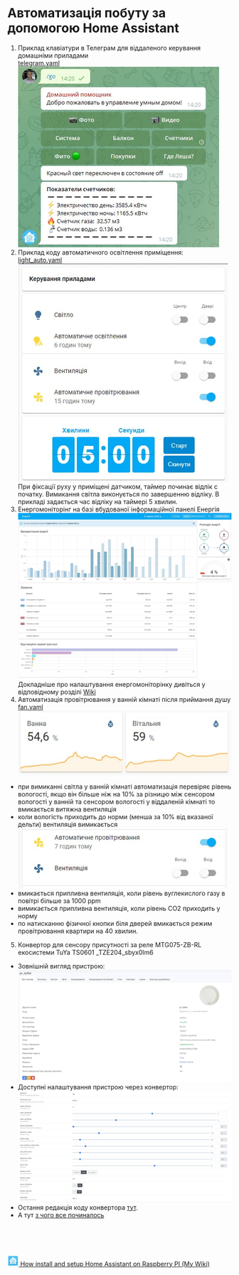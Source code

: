 # Автоматизація побуту за допомогою Home Assistant
1. Приклад клавіатури в Телеграм для віддаленого керування домашніми приладами  
[telegram.yaml](/packages/telegram.yaml)  
![telega](/img/telega.jpg)  
2. Приклад коду автоматичного освітлення приміщення:     
[light_auto.yaml](/packages/light_auto.yaml)  
![light](/img/Auto_light.jpg)  
При фіксації руху у приміщені датчиком, таймер починає відлік с початку. Вимикання світла виконується по завершенню відліку. В прикладі задається час відліку на таймері 5 хвилин.  
3. Енергомоніторінг на базі вбудованої інформаційної панелі Енергія  
![energy](/img/um_energy.jpg)  
Докладніше про налаштування енергомоніторінку дивіться у відповідному розділі [Wiki](https://github.com/vit-um/hass/wiki/6.-Configure-Home-Assistant-Energy-Dashboard)  
4. Автоматизація провітрювання у ванній кімнаті після приймання душу  
[fan.yaml](/packages/fan.yaml)  
![fan](/img/bath_fan.jpg)  
- при вимиканні світла у ванній кімнаті автоматизація перевіряє рівень вологості, якщо він більше ніж на 10% за різницю між сенсором вологості у ванній та сенсором вологості у віддаленій кімнаті то вмикається витяжна вентиляція
- коли вологість приходить до норми (менша за 10% від вказаної дельти) вентиляція вимикається
![fan](/img/auto_fan.jpg)  
- вмикається припливна вентиляція, коли рівень вуглекислого газу в повітрі більше за 1000 ppm
- вимикається припливна вентиляція, коли рівень СО2 приходить у норму
- по натисканню фізичної кнопки біля дверей вмикається режим провітрювання квартири на 40 хвилин.
5. Конвертор для сенсору присутності за реле MTG075-ZB-RL екосистеми TuYa TS0601 _TZE204_sbyx0lm6
- Зовнішній вигляд пристрою:  
![fan](/img/h_pr_sensor.jpg)
- Доступні налаштування пристрою через конвертор:   
![fan](/img/h_ps_sensor_exp.jpg)  
- Остання редакція коду конвертора [тут](/zigbee2mqtt/tuya_h_pr.js).
- А тут [з чого все починалось](https://github.com/Koenkk/zigbee-herdsman-converters/issues/5930)  


<p align="left">
</br></br></br></br>
<a  href="https://github.com/vit-um/hass/wiki" target="_blank" rel="next">
<img src="https://github.com/vit-um/vit-um/blob/main/120_Home_Assistant_Logo.png"  width="25" height="25" alt="Home Assistant"> How install and setup Home Assistant on Raspberry PI (My Wiki) </a>
</p>
